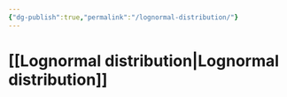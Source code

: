 ```yaml
---
{"dg-publish":true,"permalink":"/lognormal-distribution/"}
---
```


# [[Lognormal distribution\|Lognormal distribution]]

